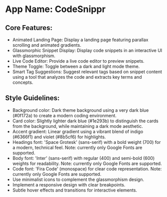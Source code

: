 # **App Name**: CodeSnippr

## Core Features:

- Animated Landing Page: Display a landing page featuring parallax scrolling and animated gradients.
- Glassmorphic Snippet Display: Display code snippets in an interactive UI with glassmorphism.
- Live Code Editor: Provide a live code editor to preview snippets.
- Theme Toggle: Toggle between a dark and light mode theme.
- Smart Tag Suggestions: Suggest relevant tags based on snippet content using a tool that analyzes the code and extracts key terms and concepts.

## Style Guidelines:

- Background color: Dark theme background using a very dark blue (#0f172a) to create a modern coding environment.
- Card color: Slightly lighter dark blue (#1e293b) to distinguish the cards from the background, while maintaining a dark mode aesthetic.
- Accent gradient: Linear gradient using a vibrant blend of indigo (#6366f1) and violet (#8b5cf6) for highlights.
- Headings font: 'Space Grotesk' (sans-serif) with a bold weight (700) for a modern, technical feel. Note: currently only Google Fonts are supported.
- Body font: 'Inter' (sans-serif) with regular (400) and semi-bold (600) weights for readability. Note: currently only Google Fonts are supported.
- Code font: 'Fira Code' (monospace) for clear code representation. Note: currently only Google Fonts are supported.
- Use minimalist icons to complement the glassmorphism design.
- Implement a responsive design with clear breakpoints.
- Subtle hover effects and transitions for interactive elements.